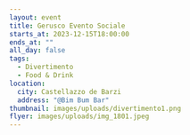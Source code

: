 ```yaml
---
layout: event
title: Gerusco Evento Sociale
starts_at: 2023-12-15T18:00:00
ends_at: ""
all_day: false
tags:
  - Divertimento
  - Food & Drink
location:
  city: Castellazzo de Barzi
  address: "@Bim Bum Bar"
thumbnail: images/uploads/divertimento1.png
flyer: images/uploads/img_1801.jpeg
---
```

